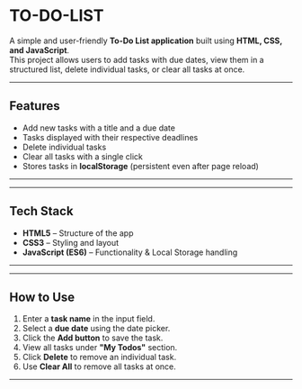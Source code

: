 # TO-DO-LIST

A simple and user-friendly **To-Do List application** built using **HTML, CSS, and JavaScript**.  
This project allows users to add tasks with due dates, view them in a structured list, delete individual tasks, or clear all tasks at once.  

---

## Features

-  Add new tasks with a title and a due date  
-  Tasks displayed with their respective deadlines  
-  Delete individual tasks  
-  Clear all tasks with a single click  
-  Stores tasks in **localStorage** (persistent even after page reload)  

---
---

##  Tech Stack

- **HTML5** – Structure of the app  
- **CSS3** – Styling and layout  
- **JavaScript (ES6)** – Functionality & Local Storage handling  

---
---

##  How to Use

1. Enter a **task name** in the input field.  
2. Select a **due date** using the date picker.  
3. Click the **Add button** to save the task.  
4. View all tasks under **"My Todos"** section.  
5. Click **Delete** to remove an individual task.  
6. Use **Clear All** to remove all tasks at once.  
 
---
